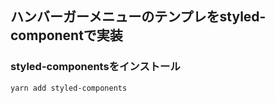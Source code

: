 ## ハンバーガーメニューのテンプレをstyled-componentで実装

### styled-componentsをインストール
```
yarn add styled-components
```
